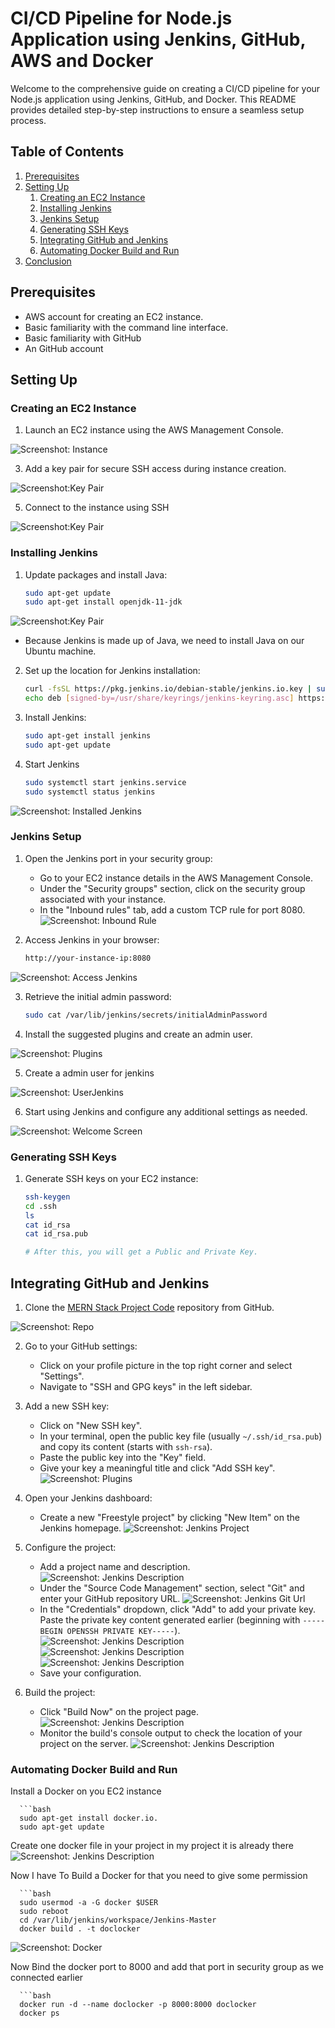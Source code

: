 # CI/CD Pipeline for Node.js Application using Jenkins, GitHub, AWS and Docker

Welcome to the comprehensive guide on creating a CI/CD pipeline for your Node.js application using Jenkins, GitHub, and Docker. This README provides detailed step-by-step instructions to ensure a seamless setup process.

## Table of Contents

1. [Prerequisites](#prerequisites)
2. [Setting Up](#setting-up)
   1. [Creating an EC2 Instance](#creating-an-ec2-instance)
   2. [Installing Jenkins](#installing-jenkins)
   3. [Jenkins Setup](#jenkins-setup)
   4. [Generating SSH Keys](#generating-ssh-keys)
   5. [Integrating GitHub and Jenkins](#integrating-github-and-jenkins)
   6. [Automating Docker Build and Run](#automating-docker-build-and-run)
3. [Conclusion](#conclusion)

## Prerequisites

- AWS account for creating an EC2 instance.
- Basic familiarity with the command line interface.
- Basic familiarity with GitHub
- An GitHub account

## Setting Up

### Creating an EC2 Instance

1. Launch an EC2 instance using the AWS Management Console.

![Screenshot: Instance](./ScreenShot/creating_instance.png)
   
3. Add a key pair for secure SSH access during instance creation.

![Screenshot:Key Pair](./ScreenShot/keypair.png) 
  
5. Connect to the instance using SSH

![Screenshot:Key Pair](./ScreenShot/connectToInstance.png) 
  

### Installing Jenkins

1. Update packages and install Java:

   ```bash
   sudo apt-get update
   sudo apt-get install openjdk-11-jdk

![Screenshot:Key Pair](./ScreenShot/install_java.png) 


   - Because Jenkins is made up of Java, we need to install Java on our Ubuntu machine.
  
2. Set up the location for Jenkins installation:

   ```bash
   curl -fsSL https://pkg.jenkins.io/debian-stable/jenkins.io.key | sudo tee /usr/share/keyrings/jenkins-keyring.asc > /dev/null
   echo deb [signed-by=/usr/share/keyrings/jenkins-keyring.asc] https://pkg.jenkins.io/debian-stable binary/ | sudo tee /etc/apt/sources.list.d/jenkins.list > /dev/null

3. Install Jenkins:

   ```bash
   sudo apt-get install jenkins
   sudo apt-get update

4. Start Jenkins
   
   ```bash
   sudo systemctl start jenkins.service
   sudo systemctl status jenkins
   
![Screenshot: Installed Jenkins](./ScreenShot/startjenkins.png)

### Jenkins Setup

1. Open the Jenkins port in your security group:

   - Go to your EC2 instance details in the AWS Management Console.
   - Under the "Security groups" section, click on the security group associated with your instance.
   - In the "Inbound rules" tab, add a custom TCP rule for port 8080.
![Screenshot: Inbound Rule](./ScreenShot/Security_port.png)

2. Access Jenkins in your browser:

   ```bash
   http://your-instance-ip:8080
![Screenshot: Access Jenkins](./ScreenShot/jenkinsScreen.png)

3. Retrieve the initial admin password:

   ```bash
   sudo cat /var/lib/jenkins/secrets/initialAdminPassword

4. Install the suggested plugins and create an admin user.

![Screenshot: Plugins](./ScreenShot/InstallPlugins.png)

5. Create a admin user for jenkins

![Screenshot: UserJenkins](./ScreenShot/CreateanAdminUser.png)
 
6. Start using Jenkins and configure any additional settings as needed.

![Screenshot: Welcome Screen](./ScreenShot/WelcomeJenkinsScreen.png)

### Generating SSH Keys

1. Generate SSH keys on your EC2 instance:

   ```bash
   ssh-keygen
   cd .ssh
   ls
   cat id_rsa
   cat id_rsa.pub

   # After this, you will get a Public and Private Key.


## Integrating GitHub and Jenkins

1. Clone the [MERN Stack Project Code](https://github.com/ifeelpankaj/locker) repository from GitHub.

 ![Screenshot: Repo](./ScreenShot/GitRepo.png)
 
2. Go to your GitHub settings:

   - Click on your profile picture in the top right corner and select "Settings".
   - Navigate to "SSH and GPG keys" in the left sidebar.


3. Add a new SSH key:

   - Click on "New SSH key".
   - In your terminal, open the public key file (usually `~/.ssh/id_rsa.pub`) and copy its content (starts with `ssh-rsa`).
   - Paste the public key into the "Key" field.
   - Give your key a meaningful title and click "Add SSH key".
 ![Screenshot: Plugins](./ScreenShot/Ssh-Github.png)

4. Open your Jenkins dashboard:

   - Create a new "Freestyle project" by clicking "New Item" on the Jenkins homepage.
 ![Screenshot: Jenkins Project](./ScreenShot/Createafreestyleproject.png)
5. Configure the project:

   - Add a project name and description.
![Screenshot: Jenkins Description](./ScreenShot/description.png)
   - Under the "Source Code Management" section, select "Git" and enter your GitHub repository URL.
![Screenshot: Jenkins Git Url](./ScreenShot/Git.png)
   - In the "Credentials" dropdown, click "Add" to add your private key. Paste the private key content generated earlier (beginning with `-----BEGIN OPENSSH PRIVATE KEY-----`).
![Screenshot: Jenkins Description](./ScreenShot/JenkinCred1.png)
![Screenshot: Jenkins Description](./ScreenShot/JenkinCred2.png)
![Screenshot: Jenkins Description](./ScreenShot/JenkinCred3.png)
   - Save your configuration.

6. Build the project:

   - Click "Build Now" on the project page.
![Screenshot: Jenkins Description](./ScreenShot/BuildNow.png)
   - Monitor the build's console output to check the location of your project on the server.
![Screenshot: Jenkins Description](./ScreenShot/ConsoleLogJenkins.png)
### Automating Docker Build and Run
Install a Docker on you EC2 instance

      ```bash
      sudo apt-get install docker.io.
      sudo apt-get update

      
Create one docker file in your project in my project it is already there
![Screenshot: Jenkins Description](./ScreenShot/DockerFile.png)

Now I have To Build a Docker
for that you need to give some permission

      ```bash
      sudo usermod -a -G docker $USER
      sudo reboot
      cd /var/lib/jenkins/workspace/Jenkins-Master
      docker build . -t doclocker

![Screenshot: Docker](./ScreenShot/DockerContainer.png)

Now Bind the docker port to 8000 and add that port in security group as we connected earlier

      ```bash
      docker run -d --name doclocker -p 8000:8000 doclocker
      docker ps
      







 




